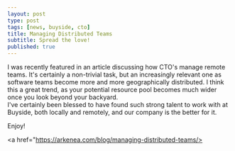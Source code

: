 ```yaml
---
layout: post
type: post
tags: [news, buyside, cto]
title: Managing Distributed Teams
subtitle: Spread the love! 
published: true
---
```


I was recently featured in an article discussing how CTO's manage remote teams.  It's certainly a non-trivial task, 
but an increasingly relevant one as software teams become more and more geographically distributed.  I think this 
a great trend, as your potential resource pool becomes much wider once you look beyond your backyard.  
I've certainly been blessed to have found such strong talent to work with at Buyside, both locally and remotely,
and our company is the better for it.

Enjoy! 

<a href="https://arkenea.com/blog/managing-distributed-teams/></a>
